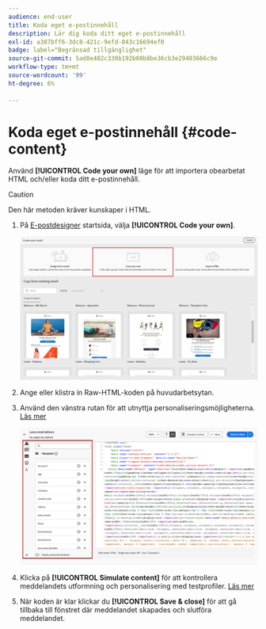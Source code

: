 ```yaml
---
audience: end-user
title: Koda eget e-postinnehåll
description: Lär dig koda ditt eget e-postinnehåll
exl-id: a387bff6-3dc8-421c-9efd-043c16694ef0
badge: label="Begränsad tillgänglighet"
source-git-commit: 5ad8e402c330b192b00b8be36cb3e29403666c9e
workflow-type: tm+mt
source-wordcount: '99'
ht-degree: 6%

---
```


# Koda eget e-postinnehåll {#code-content}

Använd **[!UICONTROL Code your own]** läge för att importera obearbetat HTML och/eller koda ditt e-postinnehåll.

>[!CAUTION]
>
>Den här metoden kräver kunskaper i HTML.

1. På [E-postdesigner](get-started-email-designer.md) startsida, välja **[!UICONTROL Code your own]**.

   ![](assets/code-your-own.png)

1. Ange eller klistra in Raw-HTML-koden på huvudarbetsytan.

1. Använd den vänstra rutan för att utnyttja personaliseringsmöjligheterna. [Läs mer](../personalization/gs-personalization.md)

   ![](assets/code-editor-personalization.png)

1. Klicka på **[!UICONTROL Simulate content]** för att kontrollera meddelandets utformning och personalisering med testprofiler. [Läs mer](../preview-test/preview-test.md)

1. När koden är klar klickar du **[!UICONTROL Save & close]** för att gå tillbaka till fönstret där meddelandet skapades och slutföra meddelandet.

